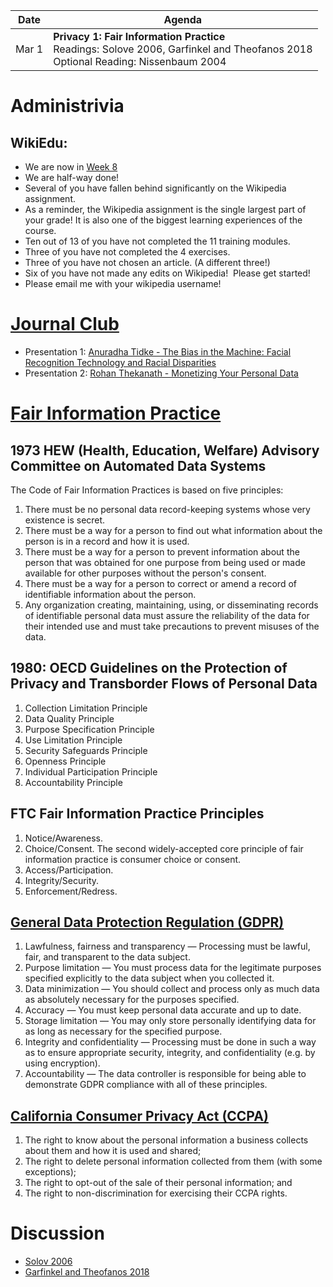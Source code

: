 |Date|Agenda|
|-------|-----------|
|Mar  1 |**Privacy 1: Fair Information Practice**<br/>Readings: Solove 2006, Garfinkel and Theofanos 2018<br/>Optional Reading: Nissenbaum 2004 |

# Administrivia
## WikiEdu:
* We are now in [Week 8](https://dashboard.wikiedu.org/courses/George_Washington_University/DATS_6450_-_Ethics_for_Data_Science_(Spring_Semester_2022)/timeline#week-8)
* We are half-way done!
* Several of you have fallen behind significantly on the Wikipedia assignment.
* As a reminder, the Wikipedia assignment is the single largest part of your grade! It is also one of the biggest learning experiences of the course.
* Ten out of 13 of you have not completed the 11 training modules.
* Three of you have not completed the 4 exercises.
* Three of you have not chosen an article. (A different three!)
* Six of you have not made any edits on Wikipedia!  Please get started!
* Please email me with your wikipedia username!


# [Journal Club](https://docs.google.com/spreadsheets/d/1i_ynYOWUPz0v_RICUTWsFoJnEvOYvmVwmvfUs8O9toU/edit#gid=0)
* Presentation 1: [Anuradha Tidke - The Bias in the Machine: Facial Recognition Technology and Racial Disparities](https://docs.google.com/presentation/d/1Q5gMHbbpDS3oIOTc8O6oDWw4mqF0sZHR/edit?usp=sharing&ouid=114142951656037982317&rtpof=true&sd=true)
* Presentation 2: [Rohan Thekanath - Monetizing Your Personal Data](https://docs.google.com/presentation/d/1QOQukWlG4jIxjOPqdHo2P9MHGHMTmM0C/edit?usp=sharing&ouid=114142951656037982317&rtpof=true&sd=true)

# [Fair Information Practice](https://www.databasenation.com/cifp.htm)
## 1973 HEW (Health, Education, Welfare) Advisory Committee on Automated Data Systems

The Code of Fair Information Practices is based on five principles:

1.	There must be no personal data record-keeping systems whose very existence is secret.
2.	There must be a way for a person to find out what information about the person is in a record and how it is used.
3.	There must be a way for a person to prevent information about the person that was obtained for one purpose from being used or made available for other purposes without the person's consent.
4.	There must be a way for a person to correct or amend a record of identifiable information about the person.
5.	Any organization creating, maintaining, using, or disseminating records of identifiable personal data must assure the reliability of the data for their intended use and must take precautions to prevent misuses of the data.

## 1980: OECD Guidelines on the Protection of Privacy and Transborder Flows of Personal Data

1. Collection Limitation Principle
2. Data Quality Principle
3. Purpose Specification Principle
4. Use Limitation Principle
5. Security Safeguards Principle
6. Openness Principle
7. Individual Participation Principle
8. Accountability Principle

## FTC Fair Information Practice Principles
1. Notice/Awareness.
2. Choice/Consent. The second widely-accepted core principle of fair information practice is consumer choice or consent.
3. Access/Participation.
4. Integrity/Security.
5. Enforcement/Redress.

## [General Data Protection Regulation (GDPR)](https://gdpr.eu/)

1.    Lawfulness, fairness and transparency — Processing must be lawful, fair, and transparent to the data subject.
2.    Purpose limitation — You must process data for the legitimate purposes specified explicitly to the data subject when you collected it.
3.    Data minimization — You should collect and process only as much data as absolutely necessary for the purposes specified.
4.    Accuracy — You must keep personal data accurate and up to date.
5.    Storage limitation — You may only store personally identifying data for as long as necessary for the specified purpose.
6.    Integrity and confidentiality — Processing must be done in such a way as to ensure appropriate security, integrity, and confidentiality (e.g. by using encryption).
7.    Accountability — The data controller is responsible for being able to demonstrate GDPR compliance with all of these principles.

## [California Consumer Privacy Act (CCPA)](https://oag.ca.gov/privacy/ccpa)
1.    The right to know about the personal information a business collects about them and how it is used and shared;
2.    The right to delete personal information collected from them (with some exceptions);
3.    The right to opt-out of the sale of their personal information; and
4.    The right to non-discrimination for exercising their CCPA rights.

# Discussion
* [Solov 2006](https://drive.google.com/file/d/14L39X82qOy81AbiYvdEzjoI03_b3RTOs/view?usp=sharing)
* [Garfinkel and Theofanos 2018](https://techscience.org/a/2018100903/)
